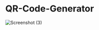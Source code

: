 # QR-Code-Generator
![Screenshot (3)](https://github.com/NarendraKumarMadireddy/QR-Code-Generator/assets/95516178/6ab12c66-7739-4753-8b22-5a47f372baf6)
